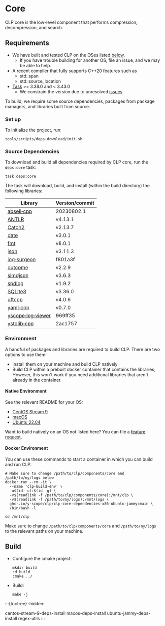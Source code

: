 # Core

CLP core is the low-level component that performs compression, decompression, and search.

## Requirements

* We have built and tested CLP on the OSes listed [below](#native-environment).
  * If you have trouble building for another OS, file an issue, and we may be able to help.
* A recent compiler that fully supports C++20 features such as
  * std::span
  * std::source_location
* [Task] >= 3.38.0 and < 3.43.0
  * We constrain the version due to unresolved [issues][clp-issue-872].

To build, we require some source dependencies, packages from package managers, and libraries built
from source.

### Set up

To initialize the project, run:

```shell
tools/scripts/deps-download/init.sh
```

### Source Dependencies

To download and build all dependencies required by CLP core, run the `deps:core` task:

```shell
task deps:core
```

The task will download, build, and install (within the build directory) the following libraries:

| Library | Version/commit |
|---------|----------------|
| [abseil‑cpp](https://github.com/abseil/abseil-cpp) | 20230802.1 |
| [ANTLR](https://www.antlr.org) | v4.13.1 |
| [Catch2](https://github.com/catchorg/Catch2.git) | v2.13.7 |
| [date](https://github.com/HowardHinnant/date.git) | v3.0.1 |
| [fmt](https://github.com/fmtlib/fmt) | v8.0.1 |
| [json](https://github.com/nlohmann/json.git) | v3.11.3 |
| [log‑surgeon](https://github.com/y-scope/log-surgeon) | f801a3f |
| [outcome](https://github.com/ned14/outcome) | v2.2.9 |
| [simdjson](https://github.com/simdjson/simdjson) | v3.6.3 |
| [spdlog](https://github.com/gabime/spdlog) | v1.9.2 |
| [SQLite3](https://www.sqlite.org/download.html) | v3.36.0 |
| [uftcpp](https://github.com/nemtrif/utfcpp.git) | v4.0.6 |
| [yaml‑cpp](https://github.com/jbeder/yaml-cpp.git) | v0.7.0 |
| [yscope‑log‑viewer](https://github.com/y-scope/yscope-log-viewer.git) | 969ff35 |
| [ystdlib‑cpp](https://github.com/y-scope/ystdlib-cpp.git) | 2ac1757 |

### Environment

A handful of packages and libraries are required to build CLP. There are two options to use them:

* Install them on your machine and build CLP natively
* Build CLP within a prebuilt docker container that contains the libraries;
  However, this won't work if you need additional libraries that aren't already in the container.

#### Native Environment

See the relevant README for your OS:

* [CentOS Stream 9](centos-stream-9-deps-install)
* [macOS](macos-deps-install)
* [Ubuntu 22.04](ubuntu-jammy-deps-install)

Want to build natively on an OS not listed here? You can file a [feature request][feature-req].

#### Docker Environment

You can use these commands to start a container in which you can build and run CLP:

```shell
# Make sure to change /path/to/clp/components/core and /path/to/my/logs below
docker run --rm -it \
  --name 'clp-build-env' \
  -u$(id -u):$(id -g) \
  -v$(readlink -f /path/to/clp/components/core):/mnt/clp \
  -v$(readlink -f /path/to/my/logs):/mnt/logs \
  ghcr.io/y-scope/clp/clp-core-dependencies-x86-ubuntu-jammy:main \
  /bin/bash -l

cd /mnt/clp
```

Make sure to change `/path/to/clp/components/core` and `/path/to/my/logs` to
the relevant paths on your machine.

## Build

* Configure the cmake project:
  ```shell
  mkdir build
  cd build
  cmake ../
  ```

* Build:
  ```shell
  make -j
  ```

:::{toctree}
:hidden:

centos-stream-9-deps-install
macos-deps-install
ubuntu-jammy-deps-install
regex-utils
:::

[clp-issue-872]: https://github.com/y-scope/clp/issues/872
[feature-req]: https://github.com/y-scope/clp/issues/new?assignees=&labels=enhancement&template=feature-request.yml
[Task]: https://taskfile.dev/
